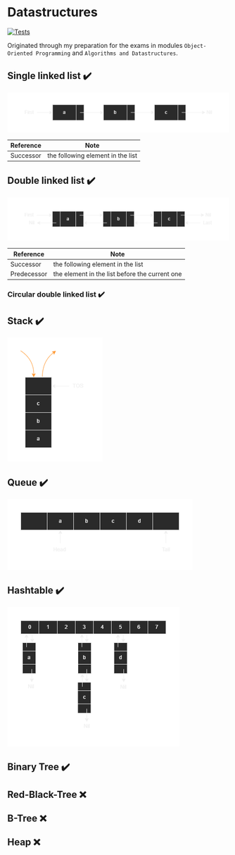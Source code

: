 # Datastructures

[![Tests](https://github.com/tim0-12432/data-structures/actions/workflows/dotnet.yml/badge.svg)](https://github.com/tim0-12432/data-structures/actions/workflows/dotnet.yml)

Originated through my preparation for the exams in modules `Object-Oriented Programming` and `Algorithms and Datastructures`. 

## Single linked list :heavy_check_mark:

![single linked list](./doc/images/single-linked-list.png)

|Reference|Note|
|---|---|
|Successor|the following element in the list|

## Double linked list :heavy_check_mark:

![double linked list](./doc/images/double-linked-list.png)

|Reference|Note|
|---|---|
|Successor|the following element in the list|
|Predecessor|the element in the list before the current one|

### Circular double linked list :heavy_check_mark:

## Stack :heavy_check_mark:

![stack](./doc/images/stack.png)

## Queue :heavy_check_mark:

![queue](./doc/images/queue.png)

## Hashtable :heavy_check_mark:

![hashtable](./doc/images/hashtable.png)

## Binary Tree :heavy_check_mark:

## Red-Black-Tree :x:

## B-Tree :x:

## Heap :x:
